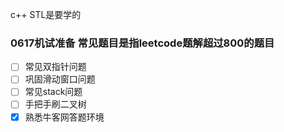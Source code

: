 
c++ STL是要学的

### 0617机试准备 常见题目是指leetcode题解超过800的题目
+ [ ] 常见双指针问题
+ [ ] 巩固滑动窗口问题
+ [ ] 常见stack问题
+ [ ] 手把手刷二叉树
+ [x] 熟悉牛客网答题环境
